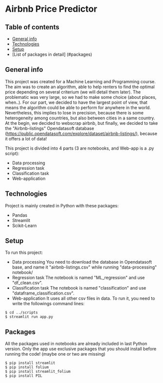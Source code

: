 # Airbnb Price Predictor 


## Table of contents
* [General info](#general-info)
* [Technologies](#technologies)
* [Setup](#setup)
* [List of packages in detail] (#packages)

## General info
This project was created for a Machine Learning and Programming course. The aim was to create an algorithm, able to help renters to find the
optimal price depending on several criterium (we will detail them later). 
The problematic was very large, so we had to make some choice (about places, when..). For our part, we decided to have the largest point of view, that means the algorithm could be able to
perform for anywhere in the world. Nevertheless, this implies to lose in precision, because there is some heterogeneity among countries, but also between cities in a same country. 
At the begin, we decided to webscrap airbnb, but finally, we decided to take the "Airbnb-listings" Opendatasoft database (https://public.opendatasoft.com/explore/dataset/airbnb-listings/), because it offers a lot of data!

This project is divided into 4 parts (3 are notebooks, and Web-app is a .py script):
* Data processing 
* Regression task
* Classification task
* Web-application
	
## Technologies
Project is mainly created in Python with these packages:
* Pandas
* Streamlit
* Scikit-Learn


	
## Setup
To run this project:
* Data processing 
You need to download the database in Opendatasoft base, and name it "airbnb-listings.csv" while running "data-processing" notebook/
* Regression task
The notebook is named "ML_regression" and use "df_clean.csv".
* Classification task
The notebook is named "classification" and use "dataframe_classification.csv".
* Web-application
It uses all other csv files in data. 
To run it, you need to write the followings command lines:
```
$ cd ../scripts
$ streamlit run app.py

```


## Packages

All the packages used in notebooks are already included in last Python version. 
Only the app use exclusive packages that you should install before running the code! (maybe one or two are missing)
```
$ pip install streamlit
$ pip install folium
$ pip install streamlit_folium
$ pip install PIL
```

